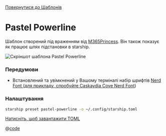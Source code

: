 [Повернутися до Шаблонів](./README.md#pastel-powerline)

# Pastel Powerline

Шаблон створений під враженням від [M365Princess](https://github.com/JanDeDobbeleer/oh-my-posh/blob/main/themes/M365Princess.omp.json). Він також показує як працює шлях підстановки в starship.

![Скріншот шаблона Pastel Powerline](/presets/img/pastel-powerline.png)

### Передумови

- Встановлений та увімкнений у Вашому терміналі набір шрифтів [Nerd Font (для прикладу, спробуйте Caskaydia Cove Nerd Font](https://www.nerdfonts.com/))

### Налаштування

```sh
starship preset pastel-powerline -o ~/.config/starship.toml
```

[Натисніть, щоб завантажити TOML](/presets/toml/pastel-powerline.toml)

@[code](../../.vuepress/public/presets/toml/pastel-powerline.toml)
